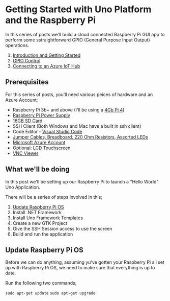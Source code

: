 # Getting Started with Uno Platform and the Raspberry Pi

In this series of posts we'll build a cloud connected Raspberry Pi GUI app to perform some sstraightforward GPIO (General Purpose Input Output) operations.

1. [Introduction and Getting Started](raspberry-pi-intro.md)
2. [GPIO Control](raspberry-pi-gpio.md)
3. [Connecting to an Azure IoT Hub](raspberry-pi-azure.md)

## Prerequisites

For this series of posts, you'll need various peices of hardware and an Azure Account;

- Raspberry Pi 3b+ and above (I'll be using a [4Gb Pi 4](https://shop.pimoroni.com/products/raspberry-pi-4?variant=29157087445075)) 
- [Raspberry Pi Power Supply](https://shop.pimoroni.com/products/universal-usb-c-power-supply-5-1v-3a)
- [16GB SD Card](https://amzn.to/2YAI07e)
- SSH Client (Both Windows and Mac have a built in ssh client)
- Code Editor - [Visual Studio Code](https://code.visualstudio.com)
- [Jumper Cables, Breadboard, 220 Ohm Resistors, Assorted LEDs](https://amzn.to/3uYybMu)
- [Microsoft Azure Account](https://portal.azure.com)
- Optional: [LCD Touchscreen](https://amzn.to/3uYSXvt)
- [VNC Viewer](https://www.realvnc.com/en/connect/download/viewer/)

## What we'll be doing

In this post we'll be setting up our Raspberry Pi to launch a "Hello World" Uno Application.

There will be a series of steps involved in this;

1. [Update Raspberry Pi OS](#update-the-raspberry-pi-os)
2. Install .NET Framework
3. Install Uno Framework Templates
4. Create a new GTK Project
5. Give the SSH Session access to use the screen
6. Build and run the application 

## Update Raspberry Pi OS

Before we can do anything, assuming yu've gotten your Raspberry Pi all set up with Raspberry Pi OS, we need to make sure that everything is up to date.

Run the following two commands;

`sudo apt-get update`
`sudo apt-get upgrade`
